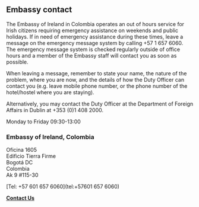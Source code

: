 ## Embassy contact

The Embassy of Ireland in Colombia operates an out of hours service for Irish citizens requiring emergency assistance on weekends and public holidays. If in need of emergency assistance during these times, leave a message on the emergency message system by calling +57 1 657 6060. The emergency message system is checked regularly outside of office hours and a member of the Embassy staff will contact you as soon as possible.

When leaving a message, remember to state your name, the nature of the problem, where you are now, and the details of how the Duty Officer can contact you (e.g. leave mobile phone number, or the phone number of the hotel/hostel where you are staying).

Alternatively, you may contact the Duty Officer at the Department of Foreign Affairs in Dublin at +353 (0)1 408 2000.

Monday to Friday 09:30-13:00

### Embassy of Ireland, Colombia

Oficina 1605   
Edificio Tierra Firme   
Bogotá DC   
Colombia   
Ak 9 #115-30

[Tel: +57 601 657 6060](tel:+57601 657 6060)

[**Contact Us**](/en/colombia/bogota/contact/)